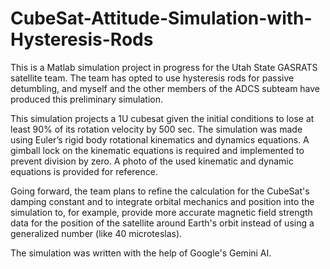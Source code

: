 # CubeSat-Attitude-Simulation-with-Hysteresis-Rods
This is a Matlab simulation project in progress for the Utah State GASRATS satellite team. The team has opted to use hysteresis rods for passive detumbling, and myself and the other members of the ADCS subteam have produced this preliminary simulation. 

This simulation projects a 1U cubesat given the initial conditions to lose at least 90% of its rotation velocity by 500 sec. The simulation was made using Euler’s rigid body rotational kinematics and dynamics equations. A gimball lock on the kinematic equations is required and implemented to prevent division by zero. A photo of the used kinematic and dynamic equations is provided for reference.

Going forward, the team plans to refine the calculation for the CubeSat's damping constant and to integrate orbital mechanics and position into the simulation to, for example, provide more accurate magnetic field strength data for the position of the satellite around Earth's orbit instead of using a generalized number (like 40 microteslas).

The simulation was written with the help of Google's Gemini AI.

